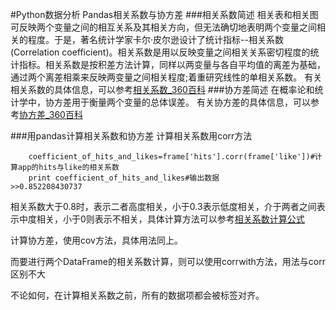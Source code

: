 #Python数据分析 Pandas相关系数与协方差
###相关系数简述
相关表和相关图可反映两个变量之间的相互关系及其相关方向，但无法确切地表明两个变量之间相关的程度。于是，著名统计学家卡尔·皮尔逊设计了统计指标--相关系数(Correlation coefficient)。相关系数是用以反映变量之间相关关系密切程度的统计指标。相关系数是按积差方法计算，同样以两变量与各自平均值的离差为基础，通过两个离差相乘来反映两变量之间相关程度;着重研究线性的单相关系数。
有关相关系数的具体信息，可以参考[相关系数_360百科](http://baike.so.com/doc/5402136-5639822.html)
###协方差简述
在概率论和统计学中，协方差用于衡量两个变量的总体误差。
有关协方差的具体信息，可以参考[协方差_360百科](http://baike.so.com/doc/5397711-5635055.html)

###用pandas计算相关系数和协方差
计算相关系数用corr方法
```
    coefficient_of_hits_and_likes=frame['hits'].corr(frame['like'])#计算app的hits与like的相关系数
    print coefficient_of_hits_and_likes#输出数据
>>0.852208430737
```
相关系数大于0.8时，表示二者高度相关，小于0.3表示低度相关，介于两者之间表示中度相关，小于0则表示不相关，具体计算方法可以参考[相关系数计算公式](http://www.360doc.com/content/10/0607/20/1616528_31825571.shtml)

计算协方差，使用cov方法，具体用法同上。

而要进行两个DataFrame的相关系数计算，则可以使用corrwith方法，用法与corr区别不大

不论如何，在计算相关系数之前，所有的数据项都会被标签对齐。